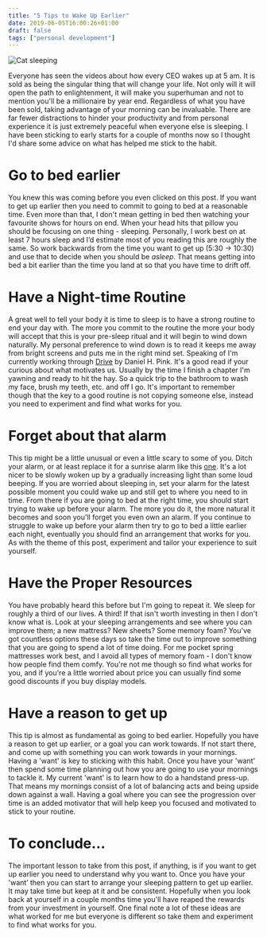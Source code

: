 ```yaml
---
title: "5 Tips to Wake Up Earlier"
date: 2019-06-05T16:00:26+01:00
draft: false
tags: ["personal development"]
---
```

  
![Cat sleeping](/images/cat-sleeping-bed.jpg "Cat sleeping")

Everyone has seen the videos about how every CEO wakes up at 5 am. It is sold as being the singular thing that will change your life. Not only will it will open the path to enlightenment, it will make you superhuman and not to mention you'll be a millionaire by year end. Regardless of what you have been sold, taking advantage of your morning can be invaluable. There are far fewer distractions to hinder your productivity and from personal experience it is just extremely peaceful when everyone else is sleeping. I have been sticking to early starts for a couple of months now so I thought I'd share some advice on what has helped me stick to the habit.
  

# Go to bed earlier
You knew this was coming before you even clicked on this post. If you want to get up earlier then you need to commit to going to bed at a reasonable time. Even more than that, I don't mean getting in bed then watching your favourite shows for hours on end. When your head hits that pillow you should be focusing on one thing - sleeping. Personally, I work best on at least 7 hours sleep and I’d estimate most of you reading this are roughly the same. So work backwards from the time you want to get up (5:30 -> 10:30) and use that to decide when you should be *asleep*. That means getting into bed a bit earlier than the time you land at so that you have time to drift off.

# Have a Night-time Routine
A great well to tell your body it is time to sleep is to have a strong routine to end your day with. The more you commit to the routine the more your body will accept that this is your pre-sleep ritual and it will begin to wind down naturally. My personal preference to wind down is to read it keeps me away from bright screens and puts me in the right mind set. Speaking of I'm currently working through [Drive](https://www.amazon.co.uk/gp/product/1786891700/ref=as_li_tl?ie=UTF8&camp=1634&creative=6738&creativeASIN=1786891700&linkCode=as2&tag=mikeycodes-21&linkId=67e4b55ddceb31e6fe54681fda9de0ae) by Daniel H. Pink. It's a good read if your curious about what motivates us. Usually by the time I finish a chapter I'm yawning and ready to hit the hay. So a quick trip to the bathroom to wash my face, brush my teeth, etc. and off I go. It's important to remember though that the key to a good routine is not copying someone else, instead you need to experiment and find what works for you.

# Forget about that alarm
This tip might be a little unusual or even a little scary to some of you. Ditch your alarm, or at least replace it for a sunrise alarm like this [one](https://www.amazon.co.uk/gp/product/B07CVKP2CD/ref=as_li_tl?ie=UTF8&camp=1634&creative=6738&creativeASIN=B07CVKP2CD&linkCode=as2&tag=mikeycodes-21&linkId=fc91cc7688f7444b3407c6d220b3bb8d). It's a lot nicer to be slowly woken up by a gradually increasing light than some loud beeping. If you are worried about sleeping in, set your alarm for the latest possible moment you could wake up and still get to where you need to in time. From there if you are going to bed at the right time, you should start trying to wake up before your alarm. The more you do it, the more natural it becomes and soon you'll forget you even own an alarm. If you continue to struggle to wake up before your alarm then try to go to bed a little earlier each night, eventually you should find an arrangement that works for you. As with the theme of this post, experiment and tailor your experience to suit yourself.

# Have the Proper Resources
You have probably heard this before but I'm going to repeat it. We sleep for roughly a third of our lives. A third! If that isn't worth investing in then I don't know what is. Look at your sleeping arrangements and see where you can improve them; a new mattress? New sheets? Some memory foam? You've got countless options these days so take the time out to improve something that you are going to spend a lot of time doing. For me pocket spring mattresses work best, and I avoid all types of memory foam - I don't know how people find them comfy. You're not me though so find what works for you, and if you're a little worried about price you can usually find some good discounts if you buy display models.

# Have a reason to get up
This tip is almost as fundamental as going to bed earlier. Hopefully you have a reason to get up earlier, or a goal you can work towards. If not start there, and come up with something you can work towards in your mornings. Having a 'want' is key to sticking with this habit. Once you have your 'want' then spend some time planning out how you are going to use your mornings to tackle it. My current 'want' is to learn how to do a handstand press-up. That means my mornings consist of a lot of balancing acts and being upside down against a wall. Having a goal where you can see the progression over time is an added motivator that will help keep you focused and motivated to stick to your routine.

# To conclude…
The important lesson to take from this post, if anything, is if you want to get up earlier you need to understand why you want to. Once you have your 'want’ then you can start to arrange your sleeping pattern to get up earlier. It may take time but keep at it and be consistent. Hopefully when you look back at yourself in a couple months time you'll have reaped the rewards from your investment in yourself. One final note a lot of these ideas are what worked for me but everyone is different so take them and experiment to find what works for you.
